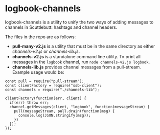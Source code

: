 # logbook-channels

logbook-channels is a utility to unify the two ways of adding messages to channels in Scuttlebutt: hashtags and channel headers.

The files in the repo are as follows:
- **pull-many-v2.js** is a utility that must be in the same directory as either *channels-v2.js* or *channels-lib.js*.
- **channels-v2.js** is a standalone command line utility. To print all messages in the `logbook` channel, run `node channels-v2.js logbook`.
- **channels-lib.js** provides channel messages from a pull-stream. Example usage would be:

```
const pull = require("pull-stream");
const clientFactory = require("ssb-client");
const channels = require("./channels-lib");

clientFactory(function(err, client) {
  if(err) throw err;
  channel.getMessages(client, "logbook", function(messageStream) {
    pull(messageStream, pull.drain(function(msg) {
      console.log(JSON.stringify(msg));
    })
  });
});
```
